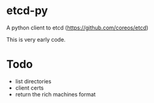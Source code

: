 etcd-py
=======

A python client to etcd (https://github.com/coreos/etcd)

This is very early code.

Todo
====

* list directories
* client certs
* return the rich machines format
